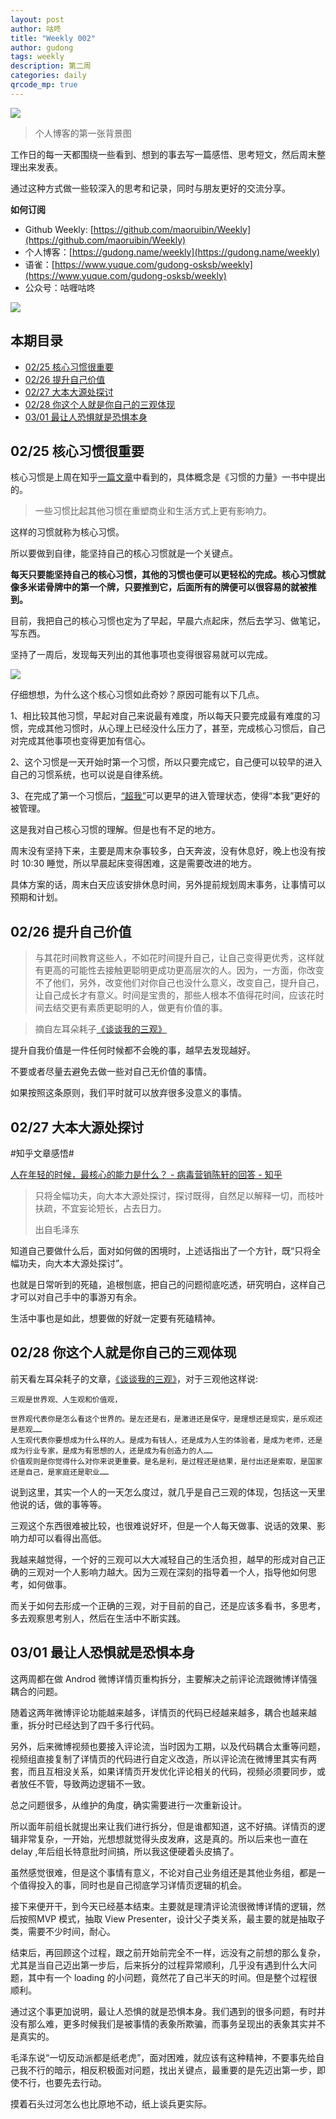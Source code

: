 ```yaml
---
layout: post
author: 咕咚
title: "Weekly 002"
author: gudong
tags: weekly
description: 第二周
categories: daily 
qrcode_mp: true
---
```


![](https://ws2.sinaimg.cn/large/006tKfTcly1g0iwb1nnpoj30m80c6aaz.jpg)

> 个人博客的第一张背景图

工作日的每一天都围绕一些看到、想到的事去写一篇感悟、思考短文，然后周末整理出来发表。

通过这种方式做一些较深入的思考和记录，同时与朋友更好的交流分享。

**如何订阅**

- Github Weekly: [https://github.com/maoruibin/Weekly](https://github.com/maoruibin/Weekly)
- 个人博客：[https://gudong.name/weekly](https://gudong.name/weekly)
- 语雀：[https://www.yuque.com/gudong-osksb/weekly](https://www.yuque.com/gudong-osksb/weekly)
- 公众号：咕喱咕咚

![](https://ws3.sinaimg.cn/large/006tNbRwgy1fykl72khq0j305g05g0sq.jpg)


## 本期目录

* [02/25 核心习惯很重要](#02/25-核心习惯很重要)
* [02/26 提升自己价值](#02/26-提升自己价值)
* [02/27 大本大源处探讨](#02/27-大本大源处探讨)
* [02/28 你这个人就是你自己的三观体现](#02/28-你这个人就是你自己的三观体现)
* [03/01 最让人恐惧就是恐惧本身](#03/01-最让人恐惧就是恐惧本身)



## 02/25 核心习惯很重要

核心习惯是上周在知乎[一篇文章](https://www.zhihu.com/question/284206141/answer/490039014)中看到的，具体概念是《习惯的力量》一书中提出的。

>一些习惯比起其他习惯在重塑商业和生活方式上更有影响力。

这样的习惯就称为核心习惯。

所以要做到自律，能坚持自己的核心习惯就是一个关键点。

**每天只要能坚持自己的核心习惯，其他的习惯也便可以更轻松的完成。核心习惯就像多米诺骨牌中的第一个牌，只要推到它，后面所有的牌便可以很容易的就被推到。**

目前，我把自己的核心习惯也定为了早起，早晨六点起床，然后去学习、做笔记，写东西。

坚持了一周后，发现每天列出的其他事项也变得很容易就可以完成。

![](https://i.loli.net/2019/03/02/5c79eccfc5a55.jpg)

仔细想想，为什么这个核心习惯如此奇妙？原因可能有以下几点。

1、相比较其他习惯，早起对自己来说最有难度，所以每天只要完成最有难度的习惯，完成其他习惯时，从心理上已经没什么压力了，甚至，完成核心习惯后，自己对完成其他事项也变得更加有信心。

2、这个习惯是一天开始时第一个习惯，所以只要完成它，自己便可以较早的进入自己的习惯系统，也可以说是自律系统。

3、在完成了第一个习惯后，[“超我”](https://www.zhihu.com/question/284206141/answer/490039014)可以更早的进入管理状态，使得“本我”更好的被管理。

这是我对自己核心习惯的理解。但是也有不足的地方。

周末没有坚持下来，主要是周末杂事较多，白天奔波，没有休息好，晚上也没有按时 10:30 睡觉，所以早晨起床变得困难，这是需要改进的地方。

具体方案的话，周末白天应该安排休息时间，另外提前规划周末事务，让事情可以预期和计划。

## 02/26  提升自己价值
> 与其花时间教育这些人，不如花时间提升自己，让自己变得更优秀，这样就有更高的可能性去接触更聪明更成功更高层次的人。因为，一方面，你改变不了他们，另外，改变他们对你自己也没什么意义，改变自己，提升自己，让自己成长才有意义。时间是宝贵的，那些人根本不值得花时间，应该花时间去结交更有素质更聪明的人，做更有价值的事。

> 摘自左耳朵耗子[《谈谈我的三观》](https://coolshell.cn/articles/19085.html)

提升自我价值是一件任何时候都不会晚的事，越早去发现越好。

不要或者尽量去避免去做一些对自己无价值的事情。

如果按照这条原则，我们平时就可以放弃很多没意义的事情。

## 02/27  大本大源处探讨

#知乎文章感悟#  

[人在年轻的时候，最核心的能力是什么？ - 病毒营销陈轩的回答 - 知乎](https://www.zhihu.com/question/303482683/answer/539047305)

>只将全幅功夫，向大本大源处探讨，探讨既得，自然足以解释一切，而枝叶扶疏，不宜妄论短长，占去日力。
>
>出自毛泽东

知道自己要做什么后，面对如何做的困境时，上述话指出了一个方针，既“只将全幅功夫，向大本大源处探讨”。

也就是日常听到的死磕，追根刨底，把自己的问题彻底吃透，研究明白，这样自己才可以对自己手中的事游刃有余。

生活中事也是如此，想要做的好就一定要有死磕精神。

## 02/28   你这个人就是你自己的三观体现

前天看左耳朵耗子的文章，[《谈谈我的三观》](https://coolshell.cn/articles/19085.html)，对于三观他这样说:

```
三观是世界观、人生观和价值观，

世界观代表你是怎么看这个世界的。是左还是右，是激进还是保守，是理想还是现实，是乐观还是悲观……
人生观代表你要想成为什么样的人。是成为有钱人，还是成为人生的体验者，是成为老师，还是成为行业专家，是成为有思想的人，还是成为有创造力的人……
价值观则是你觉得什么对你来说更重要。是名是利，是过程还是结果，是付出还是索取，是国家还是自己，是家庭还是职业……
```

说到这里，其实一个人的一天怎么度过，就几乎是自己三观的体现，包括这一天里他说的话，做的事等等。

三观这个东西很难被比较，也很难说好坏，但是一个人每天做事、说话的效果、影响力却可以看得出高低。

我越来越觉得，一个好的三观可以大大减轻自己的生活负担，越早的形成对自己正确的三观对一个人影响力越大。因为三观在深刻的指导着一个人，指导他如何思考，如何做事。

而关于如何去形成一个正确的三观，对于目前的自己，还是应该多看书，多思考，多去观察思考别人，然后在生活中不断实践。

## 03/01 最让人恐惧就是恐惧本身

这两周都在做 Androd 微博详情页重构拆分，主要解决之前评论流跟微博详情强耦合的问题。

随着这两年微博评论功能越来越多，详情页的代码已经越来越多，耦合也越来越重，拆分时已经达到了四千多行代码。

另外，后来微博视频也要接入评论流，当时因为工期，以及代码耦合太重等问题，视频组直接复制了详情页的代码进行自定义改造，所以评论流在微博里其实有两套，而且互相没关系，如果详情页开发优化评论相关的代码，视频必须要同步，或者放任不管，导致两边逻辑不一致。

总之问题很多，从维护的角度，确实需要进行一次重新设计。

所以面年前组长就提出来让我们进行拆分，但是谁都知道，这不好搞。详情页的逻辑非常复杂，一开始，光想想就觉得头皮发麻，这是真的。所以后来也一直在 delay ,年后组长特意批时间搞，所以我这便硬着头皮搞了。

虽然感觉很难，但是这个事情有意义，不论对自己业务组还是其他业务组，都是一个值得投入的事，同时也是自己彻底学习详情页逻辑的机会。

接下来便开干，到今天已经基本结束。主要就是理清评论流很微博详情的逻辑，然后按照MVP 模式，抽取 View Presenter，设计父子类关系，最主要的就是抽取子类，需要不少时间，耐心。

结束后，再回顾这个过程，跟之前开始前完全不一样，远没有之前想的那么复杂，尤其是当自己迈出第一步后，后来拆分的过程异常顺利，几乎没有遇到什么大问题，其中有一个 loading 的小问题，竟然花了自己半天的时间。但是整个过程很顺利。

通过这个事更加说明，最让人恐惧的就是恐惧本身。我们遇到的很多问题，有时并没有那么难，更多时候我们是被事情的表象所欺骗，而事务呈现出的表象其实并不是真实的。

毛泽东说“一切反动派都是纸老虎”，面对困难，就应该有这种精神，不要事先给自己我不行的暗示，相反积极面对问题，找出关键点，最重要的是先迈出第一步，即使不行，也要先去行动。

摸着石头过河怎么也比原地不动，纸上谈兵更实际。